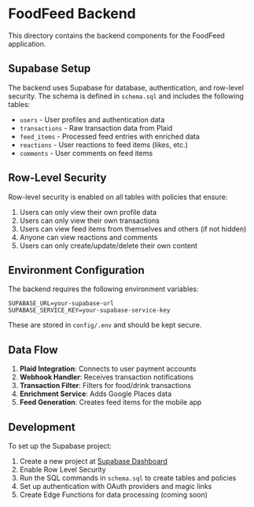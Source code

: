 # FoodFeed Backend

This directory contains the backend components for the FoodFeed application.

## Supabase Setup

The backend uses Supabase for database, authentication, and row-level security. The schema is defined in `schema.sql` and includes the following tables:

- `users` - User profiles and authentication data
- `transactions` - Raw transaction data from Plaid
- `feed_items` - Processed feed entries with enriched data
- `reactions` - User reactions to feed items (likes, etc.)
- `comments` - User comments on feed items

## Row-Level Security

Row-level security is enabled on all tables with policies that ensure:

1. Users can only view their own profile data
2. Users can only view their own transactions
3. Users can view feed items from themselves and others (if not hidden)
4. Anyone can view reactions and comments
5. Users can only create/update/delete their own content

## Environment Configuration

The backend requires the following environment variables:

```
SUPABASE_URL=your-supabase-url
SUPABASE_SERVICE_KEY=your-supabase-service-key
```

These are stored in `config/.env` and should be kept secure.

## Data Flow

1. **Plaid Integration**: Connects to user payment accounts
2. **Webhook Handler**: Receives transaction notifications
3. **Transaction Filter**: Filters for food/drink transactions
4. **Enrichment Service**: Adds Google Places data
5. **Feed Generation**: Creates feed items for the mobile app

## Development

To set up the Supabase project:

1. Create a new project at [Supabase Dashboard](https://app.supabase.com)
2. Enable Row Level Security
3. Run the SQL commands in `schema.sql` to create tables and policies
4. Set up authentication with OAuth providers and magic links
5. Create Edge Functions for data processing (coming soon)
